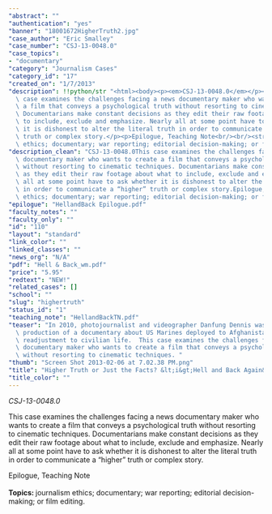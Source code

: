 ```yaml
---
"abstract": ""
"authentication": "yes"
"banner": "18001672HigherTruth2.jpg"
"case_author": "Eric Smalley"
"case_number": "CSJ-13-0048.0"
"case_topics":
- "documentary"
"category": "Journalism Cases"
"category_id": "17"
"created_on": "1/7/2013"
"description": !!python/str "<html><body><p><em>CSJ-13-0048.0</em></p><p></p><p>This\
  \ case examines the challenges facing a news documentary maker who wants to create\
  \ a film that conveys a psychological truth without resorting to cinematic techniques.\
  \ Documentarians make constant decisions as they edit their raw footage about what\
  \ to include, exclude and emphasize. Nearly all at some point have to ask whether\
  \ it is dishonest to alter the literal truth in order to communicate a “higher”\
  \ truth or complex story.</p><p>Epilogue, Teaching Note<br/><br/><strong>Topics: </strong>journalism\
  \ ethics; documentary; war reporting; editorial decision-making; or film editing.</p></body></html>"
"description_clean": "CSJ-13-0048.0This case examines the challenges facing a news\
  \ documentary maker who wants to create a film that conveys a psychological truth\
  \ without resorting to cinematic techniques. Documentarians make constant decisions\
  \ as they edit their raw footage about what to include, exclude and emphasize. Nearly\
  \ all at some point have to ask whether it is dishonest to alter the literal truth\
  \ in order to communicate a “higher” truth or complex story.Epilogue, Teaching NoteTopics: journalism\
  \ ethics; documentary; war reporting; editorial decision-making; or film editing."
"epilogue": "HellandBack Epilogue.pdf"
"faculty_notes": ""
"faculty_only": ""
"id": "110"
"layout": "standard"
"link_color": ""
"linked_classes": ""
"news_org": "N/A"
"pdf": "Hell & Back_wm.pdf"
"price": "5.95"
"redtext": "NEW!"
"related_cases": []
"school": ""
"slug": "highertruth"
"status_id": "1"
"teaching_note": "HellandBackTN.pdf"
"teaser": "In 2010, photojournalist and videographer Danfung Dennis was wrapping up\
  \ production of a documentary about US Marines deployed to Afghanistan, and their\
  \ readjustment to civilian life.  This case examines the challenges facing a news\
  \ documentary maker who wants to create a film that conveys a psychological truth\
  \ without resorting to cinematic techniques. "
"thumb": "Screen Shot 2013-02-06 at 7.02.38 PM.png"
"title": "Higher Truth or Just the Facts? &lt;i&gt;Hell and Back Again&lt;/i&gt;"
"title_color": ""
---
```

<html><body><p><em>CSJ-13-0048.0</em></p><p></p><p>This case examines the challenges facing a news documentary maker who wants to create a film that conveys a psychological truth without resorting to cinematic techniques. Documentarians make constant decisions as they edit their raw footage about what to include, exclude and emphasize. Nearly all at some point have to ask whether it is dishonest to alter the literal truth in order to communicate a “higher” truth or complex story.</p><p>Epilogue, Teaching Note<br/><br/><strong>Topics: </strong>journalism ethics; documentary; war reporting; editorial decision-making; or film editing.</p></body></html>

